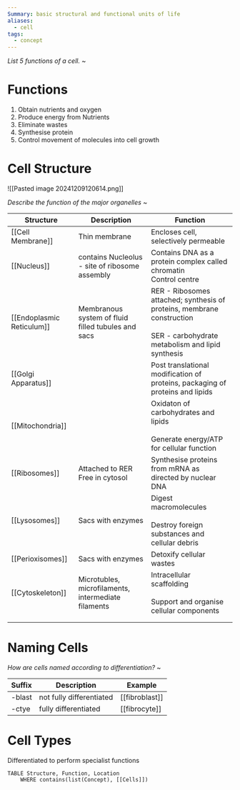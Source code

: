 ```yaml
---
Summary: basic structural and functional units of life
aliases:
  - cell
tags:
  - concept
---
```

*List 5 functions of a cell.*
~
# Functions
1. Obtain nutrients and oxygen
2. Produce energy from Nutrients
3. Eliminate wastes
4. Synthesise protein
5. Control movement of molecules into cell growth
<!--SR:!2025-03-20,15,290-->

# Cell Structure
![[Pasted image 20241209120614.png]]

*Describe the function of the major organelles*
~

| Structure                 | Description                                         | Function                                                                                                                        |
| ------------------------- | --------------------------------------------------- | ------------------------------------------------------------------------------------------------------------------------------- |
| [[Cell Membrane]]         | Thin membrane                                       | Encloses cell, selectively permeable<br>                                                                                        |
| [[Nucleus]]               | contains Nucleolus - site of ribosome assembly      | Contains DNA as a protein complex called chromatin<br>Control centre                                                            |
| [[Endoplasmic Reticulum]] | Membranous system of fluid filled tubules and sacs  | RER - Ribosomes attached; synthesis of proteins, membrane construction<br><br>SER - carbohydrate metabolism and lipid synthesis |
| [[Golgi Apparatus]]       |                                                     | Post translational modification of proteins, packaging of proteins and lipids                                                   |
| [[Mitochondria]]          |                                                     | Oxidaton of carbohydrates and lipids<br><br>Generate energy/ATP for cellular function                                           |
| [[Ribosomes]]             | Attached to RER<br>Free in cytosol                  | Synthesise proteins from mRNA as directed by nuclear DNA                                                                        |
| [[Lysosomes]]             | Sacs with enzymes                                   | Digest macromolecules<br><br>Destroy foreign substances and cellular debris                                                     |
| [[Perioxisomes]]          | Sacs with enzymes                                   | Detoxify cellular wastes                                                                                                        |
| [[Cytoskeleton]]          | Microtubles, microfilaments, intermediate filaments | Intracellular scaffolding<br><br>Support and organise cellular components                                                       |
|                           |                                                     |                                                                                                                                 |
|                           |                                                     |                                                                                                                                 |
# Naming Cells

*How are cells named according to differentiation?*
~

| Suffix | Description              | Example        |
| ------ | ------------------------ | -------------- |
| -blast | not fully differentiated | [[fibroblast]] |
| -ctye  | fully differentiated     | [[fibrocyte]]  |


# Cell Types
Differentiated to perform specialist functions
``` dataview
TABLE Structure, Function, Location
	WHERE contains(list(Concept), [[Cells]])

```